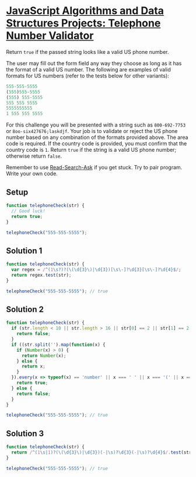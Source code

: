 # [JavaScript Algorithms and Data Structures Projects: Telephone Number Validator](https://learn.freecodecamp.org/javascript-algorithms-and-data-structures/javascript-algorithms-and-data-structures-projects/telephone-number-validator)

Return `true` if the passed string looks like a valid US phone number.

The user may fill out the form field any way they choose as long as it has the format of a valid US number. The following are examples of valid formats for US numbers (refer to the tests below for other variants):

```js
555-555-5555
(555)555-5555
(555) 555-5555
555 555 5555
5555555555
1 555 555 5555
```

For this challenge you will be presented with a string such as `800-692-7753` or `8oo-six427676;laskdjf`. Your job is to validate or reject the US phone number based on any combination of the formats provided above. The area code is required. If the country code is provided, you must confirm that the country code is `1`. Return `true` if the string is a valid US phone number; otherwise return `false`.

Remember to use [Read-Search-Ask](http://forum.freecodecamp.org/t/how-to-get-help-when-you-are-stuck/19514) if you get stuck. Try to pair program. Write your own code.

## Setup
```js
function telephoneCheck(str) {
  // Good luck!
  return true;
}

telephoneCheck("555-555-5555");
```

## Solution 1
```js
function telephoneCheck(str) {
  var regex = /^(1\s?)?(\(\d{3}\)|\d{3})[\s\-]?\d{3}[\s\-]?\d{4}$/;
  return regex.test(str);
}

telephoneCheck("555-555-5555"); // true
```

## Solution 2
```js
function telephoneCheck(str) {
  if (str.length < 10 || str.length > 16 || str[0] == 2 || str[1] == 2 || (str.indexOf('(', 0) >= 0 != str.indexOf(')', 0) > 0)) {
    return false;
  }
  if ((str.split('').map(function(x) {
    if (Number(x) > 0) {
      return Number(x);
    } else {
      return x;
    }
  }).every(x => typeof(x) == 'number' || x === ' ' || x === '(' || x === ')' || x === '-')) == true) {
    return true;
  } else {
    return false;
  }
}

telephoneCheck("555-555-5555"); // true
```

## Solution 3
```js
function telephoneCheck(str) {
  return /^(1\s|1)?(\(\d{3}\)|\d{3})(-|\s)?\d{3}(-|\s)?\d{4}$/.test(str);
}

telephoneCheck("555-555-5555"); // true
```